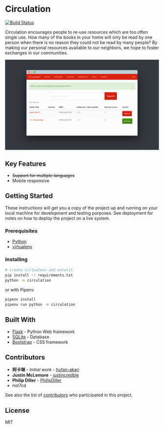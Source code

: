 # Circulation
[![Build Status](https://travis-ci.com/not7cd/circulation.svg?branch=master)](https://travis-ci.com/not7cd/circulation)

Circulation encourages people to re-use resources which are too often single use. How many of the books in your home will only be read by one person when there is no reason they could not be read by many people? By making our personal resources available to our neighbors, we hope to foster exchanges in our communities.

![main page](screenshot.png)

## Key Features
  * ~~Support for multiple languages~~
  * Mobile responsive

## Getting Started

These instructions will get you a copy of the project up and running on your local machine for development and testing purposes. See deployment for notes on how to deploy the project on a live system.

### Prerequisites

  * [Python](https://www.python.org/)
  * [virtualenv](https://virtualenv.pypa.io/en/stable/)

### Installing
```bash
# create virtualenv and enterit
pip install -r requirements.txt
python -m circulation
```

or with Pipenv

```bash
pipenv install
pipenv run python -m circulation
```

## Built With

  * [Flask](http://flask.pocoo.org/) - Python Web framework
  * [SQLite](https://www.sqlite.org/) - Database
  * [Bootstrap](http://getbootstrap.com/) - CSS framework

## Contributors

  * **阿卡琳** - *Initial work* - [hufan-akari](https://github.com/hufan-akari)
  * **Justin McLemore** - [justincredble](https://github.com/justincredble/)
  * **Philip Diller** - [PhilipDiller](https://github.com/PhilipDiller)
  * not7cd

See also the list of [contributors](https://github.com/justincredble/circulation/graphs/contributors) who participated in this project.

## License

MIT
